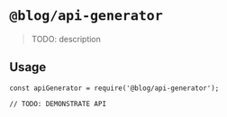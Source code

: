 # `@blog/api-generator`

> TODO: description

## Usage

```
const apiGenerator = require('@blog/api-generator');

// TODO: DEMONSTRATE API
```

